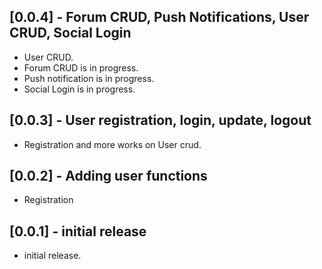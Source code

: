## [0.0.4] - Forum CRUD, Push Notifications, User CRUD, Social Login

- User CRUD.
- Forum CRUD is in progress.
- Push notification is in progress.
- Social Login is in progress.

## [0.0.3] - User registration, login, update, logout

- Registration and more works on User crud.

## [0.0.2] - Adding user functions

- Registration

## [0.0.1] - initial release

- initial release.
